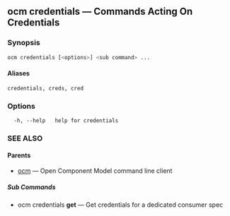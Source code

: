 ## ocm credentials &mdash; Commands Acting On Credentials

### Synopsis

```bash
ocm credentials [<options>] <sub command> ...
```

#### Aliases

```text
credentials, creds, cred
```

### Options

```
  -h, --help   help for credentials
```

### SEE ALSO

#### Parents

* [ocm](ocm.md)	 &mdash; Open Component Model command line client


##### Sub Commands

* ocm credentials <b>get</b>	 &mdash; Get credentials for a dedicated consumer spec

